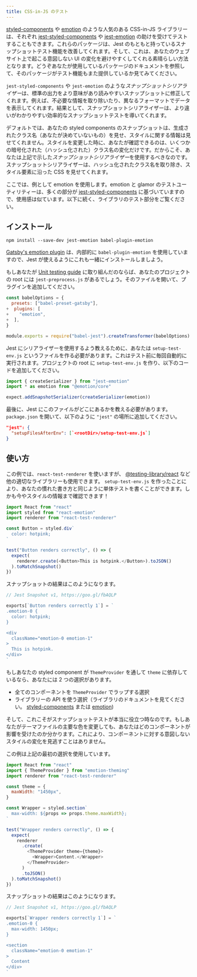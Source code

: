 ```yaml
---
title: CSS-in-JS のテスト
---
```


[styled-components](https://github.com/styled-components/styled-components) や [emotion](https://github.com/emotion-js/emotion) のような人気のある CSS-in-JS ライブラリーは、それぞれ [jest-styled-components](https://github.com/styled-components/jest-styled-components) や [jest-emotion](https://github.com/emotion-js/emotion/tree/master/packages/jest-emotion) の助けを受けてテストすることもできます。これらのパッケージは、Jest のもともと持っているスナップショットテスト機能を改善してくれます。そして、これは、あなたのウェブサイト上で起こる意図しない UI の変化を避けやすくしてくれる素晴らしい方法となります。どうぞあなたが使用しているパッケージのドキュメントを参照して、そのパッケージがテスト機能もまた提供しているか見てみてください。

`jest-styled-components` や `jest-emotion` のような*スナップショットシリアライザー*は、標準の出力をより意味があり読みやすいスナップショットに修正してくれます。例えば、不必要な情報を取り除いたり、異なるフォーマットでデータを表示してくれます。結果として、スナップショットシリアライザーは、より違いがわかりやすい効率的なスナップショットテストを導いてくれます。

デフォルトでは、あなたの styled components のスナップショットは、生成されたクラス名（あなたが決めていないもの）を見せ、スタイルに関する情報は見せてくれません。スタイルを変更した時に、あなたが確認できるのは、いくつかの暗号化された（ハッシュ化された）クラス名の変化だけです。だからこそ、あなたは上記で示した*スナップショットシリアライザー*を使用するべきなのです。スナップショットシリアライザーは、ハッシュ化されたクラス名を取り除き、スタイル要素に沿った CSS を見せてくれます。

ここでは、例として emotion を使用します。emotion と glamor のテストユーティリティーは、多くの部分が [jest-styled-components](https://github.com/styled-components/jest-styled-components) に基づいていますので、使用感は似ています。以下に続く、ライブラリのテスト部分をご覧ください。

## インストール

```shell
npm install --save-dev jest-emotion babel-plugin-emotion
```

[Gatsby's emotion plugin](/packages/gatsby-plugin-emotion/) は、内部的に `babel-plugin-emotion` を使用していますので、Jest が使えるようにこれも一緒にインストールしましよう。

もしあなたが [Unit testing guide](/docs/unit-testing) に取り組んだのならば、あなたのプロジェクトの root には `jest-preprocess.js` があるでしょう。そのファイルを開いて、プラグインを追加してください。

```diff:title=jest-preprocess.js
const babelOptions = {
  presets: ["babel-preset-gatsby"],
+  plugins: [
+    "emotion",
+  ],
}

module.exports = require("babel-jest").createTransformer(babelOptions)
```

Jest にシリアライザーを使用するよう教えるために、あなたは `setup-test-env.js` というファイルを作る必要があります。これはテスト前に毎回自動的に実行されます。プロジェクトの root に `setup-test-env.js` を作り、以下のコードを追加してください。

```js:title=setup-test-env.js
import { createSerializer } from "jest-emotion"
import * as emotion from "@emotion/core"

expect.addSnapshotSerializer(createSerializer(emotion))
```

最後に、Jest にこのファイルがどこにあるかを教える必要があります。 `package.json` を開いて、以下のように `"jest"` の場所に追加してください。

```json:title=package.json
"jest": {
  "setupFilesAfterEnv": [`<rootDir>/setup-test-env.js`]
}
```

## 使い方

この例では、`react-test-renderer` を使いますが、 [@testing-library/react](/docs/testing-react-components) など他の適切なライブラリーも使用できます。 `setup-test-env.js` を作ったことにより、あなたの慣れた書き方と同じように単体テストを書くことができます。しかも今やスタイルの情報まで確認できます！

```js:title=src/components/Button.test.js
import React from "react"
import styled from "react-emotion"
import renderer from "react-test-renderer"

const Button = styled.div`
  color: hotpink;
`

test("Button renders correctly", () => {
  expect(
    renderer.create(<Button>This is hotpink.</Button>).toJSON()
  ).toMatchSnapshot()
})
```

スナップショットの結果はこのようになります。

```js
// Jest Snapshot v1, https://goo.gl/fbAQLP

exports[`Button renders correctly 1`] = `
.emotion-0 {
  color: hotpink;
}

<div
  className="emotion-0 emotion-1"
>
  This is hotpink.
</div>
`
```

もしあなたの styled component が `ThemeProvider` を通して `theme` に依存しているなら、あなたには 2 つの選択があります。

- 全てのコンポーネントを `ThemeProvider` でラップする選択
- ライブラリーの API を使う選択（ライブラリのドキュメントを見てください。 [styled-components](https://github.com/styled-components/jest-styled-components#theming) または [emotion](https://github.com/emotion-js/emotion/tree/master/packages/emotion-theming#createbroadcast-function))

そして、これこそがスナップショットテストが本当に役立つ時なのです。もしあなたがテーマファイルの主要な色を変更しても、あなたはどのコンポーネントが影響を受けたのか分かります。これにより、コンポーネントに対する意図しないスタイルの変化を見逃すことはありません。

この例は上記の最初の選択を使用しています。

```js:title=src/components/Wrapper.test.js
import React from "react"
import { ThemeProvider } from "emotion-theming"
import renderer from "react-test-renderer"

const theme = {
  maxWidth: "1450px",
}

const Wrapper = styled.section`
  max-width: ${props => props.theme.maxWidth};
`

test("Wrapper renders correctly", () => {
  expect(
    renderer
      .create(
        <ThemeProvider theme={theme}>
          <Wrapper>Content.</Wrapper>
        </ThemeProvider>
      )
      .toJSON()
  ).toMatchSnapshot()
})
```

スナップショットの結果はこのようになります。

```js
// Jest Snapshot v1, https://goo.gl/fbAQLP

exports[`Wrapper renders correctly 1`] = `
.emotion-0 {
  max-width: 1450px;
}

<section
  className="emotion-0 emotion-1"
>
  Content
</div>
`
```
